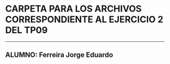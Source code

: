 # CARPETA PARA LOS ARCHIVOS CORRESPONDIENTE AL EJERCICIO 2 DEL TP09
---
## ALUMNO: Ferreira Jorge Eduardo
